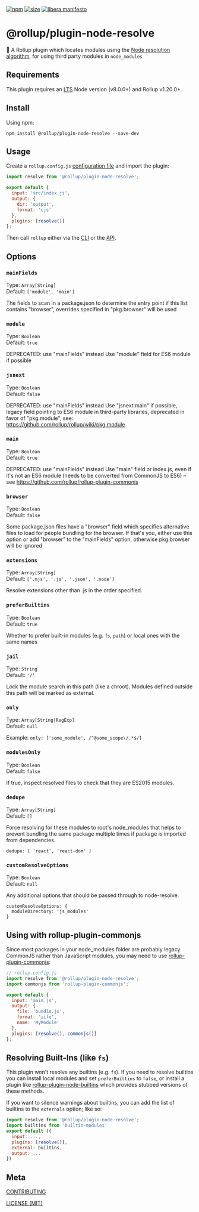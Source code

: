[npm]: https://img.shields.io/npm/v/@rollup/plugin-node-resolve
[npm-url]: https://www.npmjs.com/package/@rollup/plugin-node-resolve
[size]: https://packagephobia.now.sh/badge?p=@rollup/plugin-node-resolve
[size-url]: https://packagephobia.now.sh/result?p=@rollup/plugin-node-resolve

[![npm][npm]][npm-url]
[![size][size]][size-url]
[![libera manifesto](https://img.shields.io/badge/libera-manifesto-lightgrey.svg)](https://liberamanifesto.com)

# @rollup/plugin-node-resolve

🍣 A Rollup plugin which locates modules using the [Node resolution algorithm](https://nodejs.org/api/modules.html#modules_all_together), for using third party modules in `node_modules`

## Requirements

This plugin requires an [LTS](https://github.com/nodejs/Release) Node version (v8.0.0+) and Rollup v1.20.0+.

## Install

Using npm:

```console
npm install @rollup/plugin-node-resolve --save-dev
```

## Usage

Create a `rollup.config.js` [configuration file](https://www.rollupjs.org/guide/en/#configuration-files) and import the plugin:

```js
import resolve from '@rollup/plugin-node-resolve';

export default {
  input: 'src/index.js',
  output: {
    dir: 'output',
    format: 'cjs'
  },
  plugins: [resolve()]
};
```

Then call `rollup` either via the [CLI](https://www.rollupjs.org/guide/en/#command-line-reference) or the [API](https://www.rollupjs.org/guide/en/#javascript-api).

## Options

### `mainFields`

Type: `Array[String]`<br>
Default: `['module', 'main']`

The fields to scan in a package.json to determine the entry point if this list contains "browser", overrides specified in "pkg.browser" will be used

### `module`

Type: `Boolean`<br>
Default: `true`

DEPRECATED: use "mainFields" instead
Use "module" field for ES6 module if possible

### `jsnext`

Type: `Boolean`<br>
Default: `false`

DEPRECATED: use "mainFields" instead
Use "jsnext:main" if possible, legacy field pointing to ES6 module in third-party libraries, deprecated in favor of "pkg.module", see: https://github.com/rollup/rollup/wiki/pkg.module

### `main`

Type: `Boolean`<br>
Default: `true`

DEPRECATED: use "mainFields" instead
Use "main" field or index.js, even if it's not an ES6 module (needs to be converted from CommonJS to ES6) – see https://github.com/rollup/rollup-plugin-commonjs

### `browser`

Type: `Boolean`<br>
Default: `false`

Some package.json files have a "browser" field which specifies alternative files to load for people bundling for the browser. If that's you, either use this option or add "browser" to the "mainFields" option, otherwise pkg.browser will be ignored

### `extensions`

Type: `Array[String]`<br>
Default: `['.mjs', '.js', '.json', '.node']`

Resolve extensions other than .js in the order specified.

### `preferBuiltins`

Type: `Boolean`<br>
Default: `true`

Whether to prefer built-in modules (e.g. `fs`, `path`) or local ones with the same names

### `jail`

Type: `String`<br>
Default: `'/'`

Lock the module search in this path (like a chroot). Modules defined outside this path will be marked as external.

### `only`

Type: `Array[String|RegExp]`<br>
Default: `null`

Example: `only: ['some_module', /^@some_scope\/.*$/]`

### `modulesOnly`

Type: `Boolean`<br>
Default: `false`

If true, inspect resolved files to check that they are ES2015 modules.

### `dedupe`

Type: `Array[String]`<br>
Default: `[]`

Force resolving for these modules to root's node_modules that helps to prevent bundling the same package multiple times if package is imported from dependencies.

```
dedupe: [ 'react', 'react-dom' ]
```

### `customResolveOptions`

Type: `Boolean`<br>
Default: `null`

Any additional options that should be passed through to node-resolve.

```
customResolveOptions: {
  moduleDirectory: 'js_modules'
}
```

## Using with rollup-plugin-commonjs

Since most packages in your node_modules folder are probably legacy CommonJS rather than JavaScript modules, you may need to use [rollup-plugin-commonjs](https://github.com/rollup/rollup-plugin-commonjs):

```js
// rollup.config.js
import resolve from '@rollup/plugin-node-resolve';
import commonjs from 'rollup-plugin-commonjs';

export default {
  input: 'main.js',
  output: {
    file: 'bundle.js',
    format: 'iife',
    name: 'MyModule'
  },
  plugins: [resolve(), commonjs()]
};
```

## Resolving Built-Ins (like `fs`)

This plugin won't resolve any builtins (e.g. `fs`). If you need to resolve builtins you can install local modules and set `preferBuiltins` to `false`, or install a plugin like [rollup-plugin-node-builtins](https://github.com/calvinmetcalf/rollup-plugin-node-builtins) which provides stubbed versions of these methods.

If you want to silence warnings about builtins, you can add the list of builtins to the `externals` option; like so:

```js
import resolve from '@rollup/plugin-node-resolve';
import builtins from 'builtin-modules'
export default ({
  input: ...,
  plugins: [resolve()],
  external: builtins,
  output: ...
})
```

## Meta

[CONTRIBUTING](/.github/CONTRIBUTING.md)

[LICENSE (MIT)](/LICENSE)
